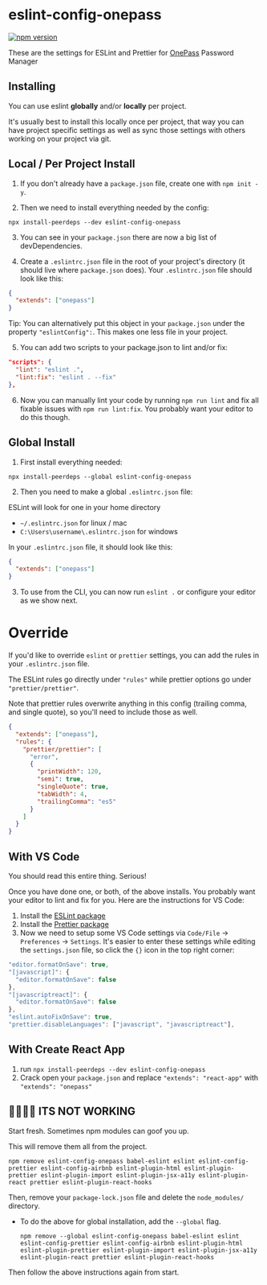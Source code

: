 # eslint-config-onepass

[![npm version](https://badge.fury.io/js/eslint-config-onepass.svg)](https://badge.fury.io/js/eslint-config-onepass)

These are the settings for ESLint and Prettier for [OnePass](https://github.com/onepassapp/onepass) Password Manager

## Installing

You can use eslint **globally** and/or **locally** per project.

It's usually best to install this locally once per project, that way you can have project specific settings as well as sync those settings with others working on your project via git.

## Local / Per Project Install

1. If you don't already have a `package.json` file, create one with `npm init -y`.

2. Then we need to install everything needed by the config:

```
npx install-peerdeps --dev eslint-config-onepass
```

3. You can see in your `package.json` there are now a big list of devDependencies.

4. Create a `.eslintrc.json` file in the root of your project's directory (it should live where `package.json` does). Your `.eslintrc.json` file should look like this:

```json
{
  "extends": ["onepass"]
}
```

Tip: You can alternatively put this object in your `package.json` under the property `"eslintConfig":`. This makes one less file in your project.

5. You can add two scripts to your package.json to lint and/or fix:

```json
"scripts": {
  "lint": "eslint .",
  "lint:fix": "eslint . --fix"
},
```

6. Now you can manually lint your code by running `npm run lint` and fix all fixable issues with `npm run lint:fix`.
   You probably want your editor to do this though.

## Global Install

1. First install everything needed:

```
npx install-peerdeps --global eslint-config-onepass
```

2. Then you need to make a global `.eslintrc.json` file:

ESLint will look for one in your home directory

- `~/.eslintrc.json` for linux / mac
- `C:\Users\username\.eslintrc.json` for windows

In your `.eslintrc.json` file, it should look like this:

```json
{
  "extends": ["onepass"]
}
```

3. To use from the CLI, you can now run `eslint .` or configure your editor as we show next.

# Override

If you'd like to override `eslint` or `prettier` settings, you can add the rules in your `.eslintrc.json` file.

The ESLint rules go directly under `"rules"` while prettier options go under `"prettier/prettier"`.

Note that prettier rules overwrite anything in this config (trailing comma, and single quote), so you'll need to include those as well.

```json
{
  "extends": ["onepass"],
  "rules": {
    "prettier/prettier": [
      "error",
      {
        "printWidth": 120,
        "semi": true,
        "singleQuote": true,
        "tabWidth": 4,
        "trailingComma": "es5"
      }
    ]
  }
}
```

## With VS Code

You should read this entire thing. Serious!

Once you have done one, or both, of the above installs. You probably want your editor to lint and fix for you. Here are the instructions for VS Code:

1. Install the [ESLint package](https://marketplace.visualstudio.com/items?itemName=dbaeumer.vscode-eslint)
2. Install the [Prettier package](https://marketplace.visualstudio.com/items?itemName=esbenp.prettier-vscode)
3. Now we need to setup some VS Code settings via `Code/File` → `Preferences` → `Settings`. It's easier to enter these settings while editing the `settings.json` file, so click the `{}` icon in the top right corner:

```js
"editor.formatOnSave": true,
"[javascript]": {
  "editor.formatOnSave": false
},
"[javascriptreact]": {
  "editor.formatOnSave": false
},
"eslint.autoFixOnSave": true,
"prettier.disableLanguages": ["javascript", "javascriptreact"],
```

## With Create React App

1. run `npx install-peerdeps --dev eslint-config-onepass`
1. Crack open your `package.json` and replace `"extends": "react-app"` with `"extends": "onepass"`

## 🤬🤬🤬🤬 ITS NOT WORKING

Start fresh. Sometimes npm modules can goof you up.

This will remove them all from the project.

```
npm remove eslint-config-onepass babel-eslint eslint eslint-config-prettier eslint-config-airbnb eslint-plugin-html eslint-plugin-prettier eslint-plugin-import eslint-plugin-jsx-a11y eslint-plugin-react prettier eslint-plugin-react-hooks
```

Then, remove your `package-lock.json` file and delete the `node_modules/` directory.

- To do the above for global installation, add the `--global` flag.

  ```
  npm remove --global eslint-config-onepass babel-eslint eslint eslint-config-prettier eslint-config-airbnb eslint-plugin-html eslint-plugin-prettier eslint-plugin-import eslint-plugin-jsx-a11y eslint-plugin-react prettier eslint-plugin-react-hooks
  ```

Then follow the above instructions again from start.
